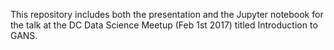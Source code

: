 This repository includes both the presentation and the Jupyter notebook for the talk at the DC Data Science Meetup (Feb 1st 2017) titled Introduction to GANS.


